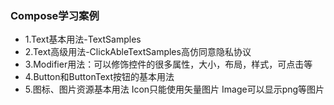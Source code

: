 ### Compose学习案例
- 1.Text基本用法-TextSamples
- 2.Text高级用法-ClickAbleTextSamples高仿同意隐私协议
- 3.Modifier用法：可以修饰控件的很多属性，大小，布局，样式，可点击等
- 4.Button和ButtonText按钮的基本用法
- 5.图标、图片资源基本用法 Icon只能使用矢量图片 Image可以显示png等图片